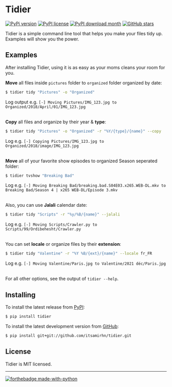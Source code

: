 # Tidier
[![PyPi version](https://badgen.net/pypi/v/tidier)](https://pypi.org/project/Tidier/)
[![PyPI license](https://img.shields.io/pypi/l/tidier.svg)](https://pypi.python.org/pypi/tidier/)
[![PyPI download month](https://img.shields.io/pypi/dm/tidier.svg)](https://pypi.python.org/pypi/tidier/)
[![GitHub stars](https://img.shields.io/github/stars/itsamirhn/tidier.svg?style=social&label=Star&maxAge=2592000)](https://github.com/itsamirhn/Tidier/stargazers/)


Tidier is a simple command line tool that helps you make your files tidy up.
Examples will show you the power.


## Examples

After installing Tidier, using it is as easy as your moms cleans your room for you.

**Move** all files inside `pictures` folder to `organized` folder organized by date:

```bash
$ tidier tidy "Pictures" -o "Organized"
```
Log output e.g. `[-] Moving Pictures/IMG_123.jpg to Organized/2018/April/01/IMG_123.jpg`

\
**Copy** all files and organize by their year & **type**:
```bash
$ tidier tidy "Pictures" -o "Organized" -r "%Y/{type}/{name}" --copy
```
Log e.g. `[-] Copying Pictures/IMG_123.jpg to Organized/2018/image/IMG_123.jpg`

\
**Move** all of your favorite show episodes to organized Season seperated folder:
```bash
$ tidier tvshow "Breaking Bad"
```
Log e.g. `[-] Moving Breaking Bad/breaking.bad.S04E03.x265.WEB-DL.mkv to Breaking Bad/Season 4 | x265 WEB-DL/Episode 3.mkv`


\
Also, you can use **Jalali** calendar date:

```bash
$ tidier tidy "Scripts" -r "%y/%B/{name}" --jalali
```
Log e.g. `[-] Moving Scripts/Crawler.py to Scripts/99/Ordibehesht/Crawler.py`

\
You can set **locale** or organize files by their **extension**:

```bash
$ tidier tidy "Valentine" -r "%Y %B/{ext}/{name}" --locale fr_FR
```
Log e.g. `[-] Moving Valentine/Paris.jpg to Valentine/2021 déc/Paris.jpg`

\
For all other options, see the output of `tidier --help`.


## Installing

To install the latest release from [PyPI](http://pypi.python.org/pypi/fabtools>):

``` bash
$ pip install tidier
```

To install the latest development version from [GitHub](https://github.com/itsamirhn/Tidier):

``` bash
$ pip install git+git://github.com/itsamirhn/tidier.git
```

## License

Tidier is MIT licensed.

---
[![forthebadge made-with-python](http://ForTheBadge.com/images/badges/made-with-python.svg)](https://www.python.org/)